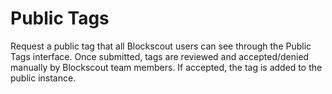 # Public Tags

Request a public tag that all Blockscout users can see through the Public Tags interface. Once submitted, tags are reviewed and accepted/denied manually by Blockscout team members. If accepted, the tag is added to the public instance.
